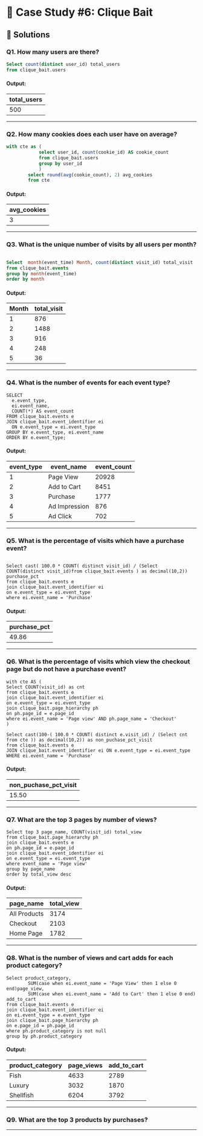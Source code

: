 
# 🦐  Case Study #6: Clique Bait

## 🚀 Solutions

### **Q1. How many users are there?**

```sql
Select count(distinct user_id) total_users
from clique_bait.users
```

#### Output:
| total_users  |
|--------------|
| 500          |

---

### **Q2. How many cookies does each user have on average?**

```SQL
with cte as (
			select user_id, count(cookie_id) AS cookie_count
			from clique_bait.users
			group by user_id
			)
		select round(avg(cookie_count), 2) avg_cookies
		from cte
```
#### Output:
| avg_cookies  |
|------------- |
| 3            |

---
### **Q3. What is the unique number of visits by all users per month?**

```SQL

Select  month(event_time) Month, count(distinct visit_id) total_visit
from clique_bait.events
group by month(event_time)
order by month
```

#### Output:
| Month | total_visit  |
|--------|---------------|
| 1      | 876           |
| 2      | 1488          |
| 3      | 916           |
| 4      | 248           |
| 5      | 36            |

---
### **Q4. What is the number of events for each event type?**

```
SELECT 
  e.event_type,
  ei.event_name,
  COUNT(*) AS event_count
FROM clique_bait.events e
JOIN clique_bait.event_identifier ei
  ON e.event_type = ei.event_type
GROUP BY e.event_type, ei.event_name
ORDER BY e.event_type;
```
#### Output:
| event_type | event_name    | event_count  |
|------------|---------------|--------------|
| 1          | Page View     | 20928        |
| 2          | Add to Cart   | 8451         |
| 3          | Purchase      | 1777         |
| 4          | Ad Impression | 876          |
| 5          | Ad Click      | 702          |


---

### **Q5. What is the percentage of visits which have a purchase event?**

```

Select cast( 100.0 * COUNT( distinct visit_id) / (Select COUNT(distinct visit_id)from clique_bait.events ) as decimal(10,2)) purchase_pct
from clique_bait.events e
join clique_bait.event_identifier ei
on e.event_type = ei.event_type
where ei.event_name = 'Purchase'

```

#### Output:
| purchase_pct  |
|---------------|
| 49.86         |

---

### **Q6. What is the percentage of visits which view the checkout page but do not have a purchase event?**

```
with cte AS (
Select COUNT(visit_id) as cnt
from clique_bait.events e
join clique_bait.event_identifier ei
on e.event_type = ei.event_type
join clique_bait.page_hierarchy ph
on ph.page_id = e.page_id
where ei.event_name = 'Page view' AND ph.page_name = 'Checkout'
)

Select cast(100-( 100.0 * COUNT( distinct e.visit_id) / (Select cnt from cte )) as decimal(10,2)) as non_puchase_pct_visit
from clique_bait.events e
JOIN clique_bait.event_identifier ei ON e.event_type = ei.event_type
WHERE ei.event_name = 'Purchase'

```
#### Output:

| non_puchase_pct_visit           |
|---------------------------------|
| 15.50                           |

---

### **Q7. What are the top 3 pages by number of views?**

```
Select top 3 page_name, COUNT(visit_id) total_view
from clique_bait.page_hierarchy ph
join clique_bait.events e
on ph.page_id = e.page_id
join clique_bait.event_identifier ei
on e.event_type = ei.event_type
where event_name = 'Page view'
group by page_name
order by total_view desc

```
#### Output:
| page_name    | total_view  |
|--------------|-------------|
| All Products | 3174        |
| Checkout     | 2103        |
| Home Page    | 1782        |


---

### **Q8. What is the number of views and cart adds for each product category?**

```
Select product_category, 
		SUM(case when ei.event_name = 'Page View' then 1 else 0 end)page_view,
		SUM(case when ei.event_name = 'Add to Cart' then 1 else 0 end) add_to_cart
from clique_bait.events e
join clique_bait.event_identifier ei
on ei.event_type = e.event_type
join clique_bait.page_hierarchy ph
on e.page_id = ph.page_id
where ph.product_category is not null
group by ph.product_category

```
#### Output:
| product_category | page_views | add_to_cart  |
|------------------|------------|------------|
| Fish             | 4633       | 2789       |
| Luxury           | 3032       | 1870       |
| Shellfish        | 6204       | 3792       |

---

### **Q9. What are the top 3 products by purchases?**

---